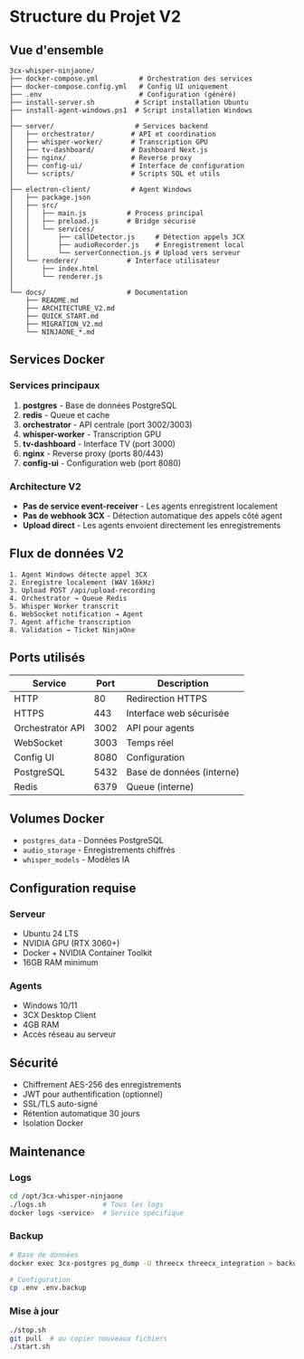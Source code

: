 # Structure du Projet V2

## Vue d'ensemble

```
3cx-whisper-ninjaone/
├── docker-compose.yml          # Orchestration des services
├── docker-compose.config.yml   # Config UI uniquement
├── .env                        # Configuration (généré)
├── install-server.sh          # Script installation Ubuntu
├── install-agent-windows.ps1  # Script installation Windows
│
├── server/                    # Services backend
│   ├── orchestrator/         # API et coordination
│   ├── whisper-worker/       # Transcription GPU
│   ├── tv-dashboard/         # Dashboard Next.js
│   ├── nginx/                # Reverse proxy
│   ├── config-ui/            # Interface de configuration
│   └── scripts/              # Scripts SQL et utils
│
├── electron-client/          # Agent Windows
│   ├── package.json
│   ├── src/
│   │   ├── main.js          # Process principal
│   │   ├── preload.js       # Bridge sécurisé
│   │   └── services/
│   │       ├── callDetector.js     # Détection appels 3CX
│   │       ├── audioRecorder.js    # Enregistrement local
│   │       └── serverConnection.js # Upload vers serveur
│   └── renderer/            # Interface utilisateur
│       ├── index.html
│       └── renderer.js
│
└── docs/                    # Documentation
    ├── README.md
    ├── ARCHITECTURE_V2.md
    ├── QUICK_START.md
    ├── MIGRATION_V2.md
    └── NINJAONE_*.md
```

## Services Docker

### Services principaux

1. **postgres** - Base de données PostgreSQL
2. **redis** - Queue et cache
3. **orchestrator** - API centrale (port 3002/3003)
4. **whisper-worker** - Transcription GPU
5. **tv-dashboard** - Interface TV (port 3000)
6. **nginx** - Reverse proxy (ports 80/443)
7. **config-ui** - Configuration web (port 8080)

### Architecture V2
- **Pas de service event-receiver** - Les agents enregistrent localement
- **Pas de webhook 3CX** - Détection automatique des appels côté agent
- **Upload direct** - Les agents envoient directement les enregistrements

## Flux de données V2

```
1. Agent Windows détecte appel 3CX
2. Enregistre localement (WAV 16kHz)
3. Upload POST /api/upload-recording
4. Orchestrator → Queue Redis
5. Whisper Worker transcrit
6. WebSocket notification → Agent
7. Agent affiche transcription
8. Validation → Ticket NinjaOne
```

## Ports utilisés

| Service | Port | Description |
|---------|------|-------------|
| HTTP | 80 | Redirection HTTPS |
| HTTPS | 443 | Interface web sécurisée |
| Orchestrator API | 3002 | API pour agents |
| WebSocket | 3003 | Temps réel |
| Config UI | 8080 | Configuration |
| PostgreSQL | 5432 | Base de données (interne) |
| Redis | 6379 | Queue (interne) |

## Volumes Docker

- `postgres_data` - Données PostgreSQL
- `audio_storage` - Enregistrements chiffrés
- `whisper_models` - Modèles IA

## Configuration requise

### Serveur
- Ubuntu 24 LTS
- NVIDIA GPU (RTX 3060+)
- Docker + NVIDIA Container Toolkit
- 16GB RAM minimum

### Agents
- Windows 10/11
- 3CX Desktop Client
- 4GB RAM
- Accès réseau au serveur

## Sécurité

- Chiffrement AES-256 des enregistrements
- JWT pour authentification (optionnel)
- SSL/TLS auto-signé
- Rétention automatique 30 jours
- Isolation Docker

## Maintenance

### Logs
```bash
cd /opt/3cx-whisper-ninjaone
./logs.sh              # Tous les logs
docker logs <service>  # Service spécifique
```

### Backup
```bash
# Base de données
docker exec 3cx-postgres pg_dump -U threecx threecx_integration > backup.sql

# Configuration
cp .env .env.backup
```

### Mise à jour
```bash
./stop.sh
git pull  # ou copier nouveaux fichiers
./start.sh
```